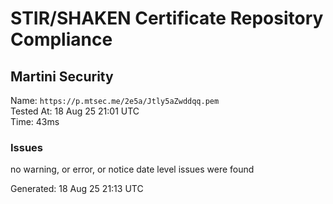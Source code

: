# STIR/SHAKEN Certificate Repository Compliance

## Martini Security

Name: `https://p.mtsec.me/2e5a/Jtly5aZwddqq.pem`\
Tested At: 18 Aug 25 21:01 UTC\
Time: 43ms

### Issues

no warning, or error, or notice date level issues were found

Generated: 18 Aug 25 21:13 UTC